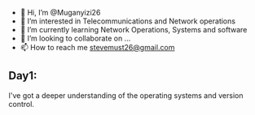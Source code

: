 - 👋 Hi, I’m @Muganyizi26
- 👀 I’m interested in Telecommunications and Network operations
- 🌱 I’m currently learning Network Operations, Systems and software
- 💞️ I’m looking to collaborate on ...
- 📫 How to reach me stevemust26@gmail.com

<!---
Muganyizi26/Muganyizi26 is a ✨ special ✨ repository because its `README.md` (this file) appears on your GitHub profile.
You can click the Preview link to take a look at your changes.
--->
## Day1: 

I've got a deeper understanding of the operating systems and version control.  
